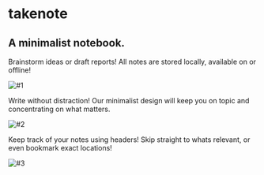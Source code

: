 # takenote
A minimalist notebook.
---

Brainstorm ideas or draft reports! All notes are stored locally, available on or offline!

![#1]()

Write without distraction! Our minimalist design will keep you on topic and concentrating on what matters.

![#2]()

Keep track of your notes using headers! Skip straight to whats relevant, or even bookmark exact locations!

![#3]()
